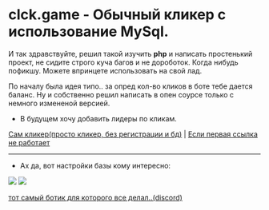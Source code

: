 # clck.game - Обычный кликер с использование MySql.

И так здравствуйте, решил такой изучить **php** и написать простенький проект, не сидите строго куча багов и не дороботок. 
Когда нибудь пофикшу. Можете впринцете использовать на свой лад.

По началу была идея типо.. за опред кол-во кликов в боте тебе дается баланс. Ну и собственно решил написать в опен соурсе только с немного измененой версией.
- В будущем хочу добавить лидеры по кликам.

[Сам кликер(просто кликер, без регистрации и бд)](http://clck-game.glitch.me/)   |  [Если первая ссылка не работает](http://clck-game.glitch.me/)

---

- Ах да, вот настройки базы кому интересно:

![](https://media.discordapp.net/attachments/704388319039193122/738108329431400539/unknown.png)
![](https://media.discordapp.net/attachments/704388319039193122/738108305402232842/unknown.png)

[тот самый ботик для которого все делал..(discord)](https://discord.gg/RPb2KXN)
